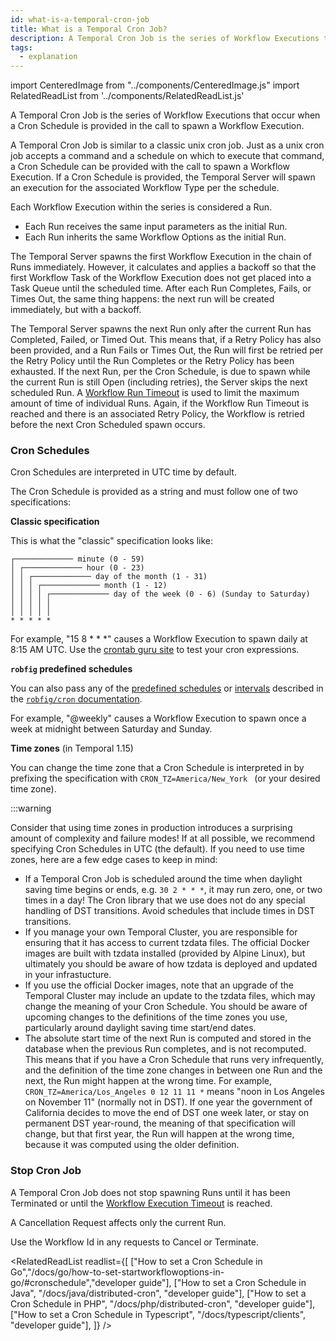 ```yaml
---
id: what-is-a-temporal-cron-job
title: What is a Temporal Cron Job?
description: A Temporal Cron Job is the series of Workflow Executions that occur when a Cron Schedule is provided in the call to spawn a Workflow Execution.
tags:
  - explanation
---
```


import CenteredImage from "../components/CenteredImage.js"
import RelatedReadList from '../components/RelatedReadList.js'

A Temporal Cron Job is the series of Workflow Executions that occur when a Cron Schedule is provided in the call to spawn a Workflow Execution.

<CenteredImage
imagePath="/diagrams/temporal-cron-job.svg"
imageSize="100"
title="Temporal Cron Job timeline"
/>

A Temporal Cron Job is similar to a classic unix cron job.
Just as a unix cron job accepts a command and a schedule on which to execute that command, a Cron Schedule can be provided with the call to spawn a Workflow Execution.
If a Cron Schedule is provided, the Temporal Server will spawn an execution for the associated Workflow Type per the schedule.

Each Workflow Execution within the series is considered a Run.

- Each Run receives the same input parameters as the initial Run.
- Each Run inherits the same Workflow Options as the initial Run.

The Temporal Server spawns the first Workflow Execution in the chain of Runs immediately.
However, it calculates and applies a backoff so that the first Workflow Task of the Workflow Execution does not get placed into a Task Queue until the scheduled time.
After each Run Completes, Fails, or Times Out, the same thing happens: the next run will be created immediately, but with a backoff.

The Temporal Server spawns the next Run only after the current Run has Completed, Failed, or Timed Out.
This means that, if a Retry Policy has also been provided, and a Run Fails or Times Out, the Run will first be retried per the Retry Policy until the Run Completes or the Retry Policy has been exhausted.
If the next Run, per the Cron Schedule, is due to spawn while the current Run is still Open (including retries), the Server skips the next scheduled Run.
A [Workflow Run Timeout](/docs/content/what-is-a-workflow-run-timeout) is used to limit the maximum amount of time of individual Runs.
Again, if the Workflow Run Timeout is reached and there is an associated Retry Policy, the Workflow is retried before the next Cron Scheduled spawn occurs.

<CenteredImage
imagePath="/diagrams/temporal-cron-job-failure-with-retry.svg"
imageSize="100"
title="Temporal Cron Job Run Failure with a Retry Policy"
/>

### Cron Schedules

Cron Schedules are interpreted in UTC time by default.

The Cron Schedule is provided as a string and must follow one of two specifications:

**Classic specification**

This is what the "classic" specification looks like:

```
┌───────────── minute (0 - 59)
│ ┌───────────── hour (0 - 23)
│ │ ┌───────────── day of the month (1 - 31)
│ │ │ ┌───────────── month (1 - 12)
│ │ │ │ ┌───────────── day of the week (0 - 6) (Sunday to Saturday)
│ │ │ │ │
│ │ │ │ │
* * * * *
```

For example, "15 8 \* \* \*" causes a Workflow Execution to spawn daily at 8:15 AM UTC.
Use the [crontab guru site](https://crontab.guru/) to test your cron expressions.

**`robfig` predefined schedules**

You can also pass any of the [predefined schedules](https://pkg.go.dev/github.com/robfig/cron/v3#hdr-Predefined_schedules) or [intervals](https://pkg.go.dev/github.com/robfig/cron/v3#hdr-Intervals) described in the [`robfig/cron` documentation](https://pkg.go.dev/github.com/robfig/cron/v3).

For example, "@weekly" causes a Workflow Execution to spawn once a week at midnight between Saturday and Sunday.

**Time zones** (in Temporal 1.15)

You can change the time zone that a Cron Schedule is interpreted in by prefixing the specification with `CRON_TZ=America/New_York ` (or your desired time zone).

:::warning

Consider that using time zones in production introduces a surprising amount of complexity and failure modes!
If at all possible, we recommend specifying Cron Schedules in UTC (the default).
If you need to use time zones, here are a few edge cases to keep in mind:

- If a Temporal Cron Job is scheduled around the time when daylight saving time begins or ends, e.g. `30 2 * * *`, it may run zero, one, or two times in a day! The Cron library that we use does not do any special handling of DST transitions. Avoid schedules that include times in DST transitions.
- If you manage your own Temporal Cluster, you are responsible for ensuring that it has access to current tzdata files. The official Docker images are built with tzdata installed (provided by Alpine Linux), but ultimately you should be aware of how tzdata is deployed and updated in your infrastucture.
- If you use the official Docker images, note that an upgrade of the Temporal Cluster may include an update to the tzdata files, which may change the meaning of your Cron Schedule. You should be aware of upcoming changes to the definitions of the time zones you use, particularly around daylight saving time start/end dates.
- The absolute start time of the next Run is computed and stored in the database when the previous Run completes, and is not recomputed. This means that if you have a Cron Schedule that runs very infrequently, and the definition of the time zone changes in between one Run and the next, the Run might happen at the wrong time. For example, `CRON_TZ=America/Los_Angeles 0 12 11 11 *` means "noon in Los Angeles on November 11" (normally not in DST). If one year the government of California decides to move the end of DST one week later, or stay on permanent DST year-round, the meaning of that specification will change, but that first year, the Run will happen at the wrong time, because it was computed using the older definition.

### Stop Cron Job

A Temporal Cron Job does not stop spawning Runs until it has been Terminated or until the [Workflow Execution Timeout](/docs/content/what-is-a-workflow-execution-timeout) is reached.

A Cancellation Request affects only the current Run.

Use the Workflow Id in any requests to Cancel or Terminate.

<RelatedReadList
readlist={[
["How to set a Cron Schedule in Go","/docs/go/how-to-set-startworkflowoptions-in-go/#cronschedule","developer guide"],
["How to set a Cron Schedule in Java", "/docs/java/distributed-cron", "developer guide"],
["How to set a Cron Schedule in PHP", "/docs/php/distributed-cron", "developer guide"],
["How to set a Cron Schedule in Typescript", "/docs/typescript/clients", "developer guide"],
]}
/>
